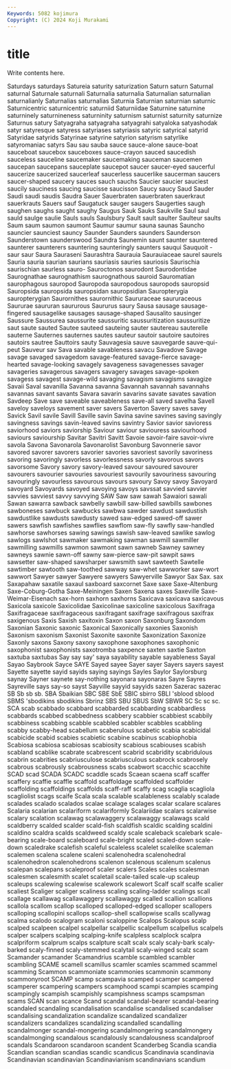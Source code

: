 ```yaml
---
Keywords: 5082 kojimura
Copyright: (C) 2024 Koji Murakami
---
```


# title

Write contents here.



Saturdays saturdays Satureia saturity saturization Saturn saturn Saturnal saturnal Saturnale
saturnali Saturnalia saturnalia Saturnalian saturnalian saturnalianly Saturnalias saturnalias Saturnia Saturnian
saturnian saturnic Saturnicentric saturnicentric saturniid Saturniidae Saturnine saturnine saturninely saturnineness
saturninity saturnism saturnist saturnity saturnize Saturnus satury Satyagraha satyagraha satyagrahi
satyaloka satyashodak satyr satyresque satyress satyriases satyriasis satyric satyrical satyrid
Satyridae satyrids Satyrinae satyrine satyrion satyrism satyrlike satyromaniac satyrs Sau
sau sauba sauce sauce-alone sauce-boat sauceboat saucebox sauceboxes sauce-crayon sauced
saucedish sauceless sauceline saucemaker saucemaking sauceman saucemen saucepan saucepans sauceplate
saucepot saucer saucer-eyed saucerful saucerize saucerized saucerleaf saucerless saucerlike saucerman
saucers saucer-shaped saucery sauces sauch sauchs Saucier saucier sauciest saucily
sauciness saucing saucisse saucisson Saucy saucy Saud Sauder Saudi saudi
saudis Saudra Sauer Sauerbraten sauerbraten sauerkraut sauerkrauts Sauers sauf Saugatuck
sauger saugers Saugerties saugh saughen saughs saught saughy Saugus Sauk
Sauks Saukville Saul saul sauld saulge saulie Sauls sauls Saulsbury
Sault sault saulter Saulteur saults Saum saum saumon saumont Saumur
saumur sauna saunas Sauncho sauncier saunciest sauncy Saunder Saunders saunders
Saunderson Saunderstown saunderswood Saundra Saunemin saunt saunter sauntered saunterer saunterers
sauntering saunteringly saunters sauqui Sauquoit -saur saur Saura Sauraseni Saurashtra
Saurauia Saurauiaceae saurel saurels Sauria sauria saurian saurians sauriasis sauries
sauriosis Saurischia saurischian saurless sauro- Sauroctonos saurodont Saurodontidae Saurognathae saurognathism
saurognathous sauroid Sauromatian saurophagous sauropod Sauropoda sauropodous sauropods sauropsid Sauropsida
sauropsida sauropsidan sauropsidian Sauropterygia sauropterygian Saurornithes saurornithic Saururaceae saururaceous Saururae
saururan saururous Saururus saury Sausa sausage sausage-fingered sausagelike sausages sausage-shaped
Sausalito sausinger Saussure Saussurea saussurite saussuritic saussuritization saussuritize saut saute
sauted Sautee sauteed sauteing sauter sautereau sauterelle sauterne Sauternes sauternes
sautes sauteur sautoir sautoire sautoires sautoirs sautree Sauttoirs sauty Sauvagesia
sauve sauvegarde sauve-qui-peut Sauveur sav Sava savable savableness savacu Savadove
Savage savage savaged savagedom savage-featured savage-fierce savage-hearted savage-looking savagely savageness
savagenesses savager savageries savagerous savagers savagery savages savage-spoken savagess savagest
savage-wild savaging savagism savagisms savagize Savaii Saval savanilla Savanna savanna
Savannah savannah savannahs savannas savant savants Savara savarin savarins savate
savates savation Savdeep Save save saveable saveableness save-all saved savelha
Savell saveloy saveloys savement saver savers Saverton Savery saves savey
Savick Savil savile Savill Saville savin Savina savine savines saving
savingly savingness savings savin-leaved savins savintry Savior savior savioress saviorhood
saviors saviorship Saviour saviour saviouress saviourhood saviours saviourship Savitar Savitri
Savitt Savoie savoir-faire savoir-vivre savola Savona Savonarola Savonarolist Savonburg Savonnerie
savor savored savorer savorers savorier savories savoriest savorily savoriness savoring
savoringly savorless savorlessness savorly savorous savors savorsome Savory savory savory-leaved
savour savoured savourer savourers savourier savouries savouriest savourily savouriness savouring
savouringly savourless savourous savours savoury Savoy savoy Savoyard savoyard Savoyards
savoyed savoying savoys savssat savvied savvier savvies savviest savvy savvying
SAW Saw saw sawah Sawaiori sawali Sawan sawarra sawback sawbelly
sawbill saw-billed sawbills sawbones sawboneses sawbuck sawbucks sawbwa sawder sawdust
sawdustish sawdustlike sawdusts sawdusty sawed saw-edged sawed-off sawer sawers sawfish
sawfishes sawflies sawflom saw-fly sawfly saw-handled sawhorse sawhorses sawing sawings
sawish saw-leaved sawlike sawlog sawlogs sawlshot sawmaker sawmaking sawman sawmill
sawmiller sawmilling sawmills sawmon sawmont sawn sawneb Sawney sawney sawneys
sawnie sawn-off sawny saw-pierce saw-pit sawpit saws sawsetter saw-shaped sawsharper
sawsmith sawt sawteeth Sawtelle sawtimber sawtooth saw-toothed sawway saw-whet sawworker
saw-wort sawwort Sawyer sawyer Sawyere sawyers Sawyerville Sawyor Sax Sax.
sax Saxapahaw saxatile saxaul saxboard saxcornet Saxe saxe Saxe-Altenburg Saxe-Coburg-Gotha
Saxe-Meiningen Saxen Saxena saxes Saxeville Saxe-Weimar-Eisenach sax-horn saxhorn saxhorns Saxicava
saxicava saxicavous Saxicola saxicole Saxicolidae Saxicolinae saxicoline saxicolous Saxifraga Saxifragaceae
saxifragaceous saxifragant saxifrage saxifragous saxifrax saxigenous Saxis Saxish saxitoxin Saxon
saxon Saxonburg Saxondom Saxonian Saxonic saxonic Saxonical Saxonically saxonies Saxonish
Saxonism saxonism Saxonist Saxonite saxonite Saxonization Saxonize Saxonly saxons Saxony
saxony saxophone saxophones saxophonic saxophonist saxophonists saxotromba saxpence saxten saxtie
Saxton saxtuba saxtubas Say say say' saya sayability sayable sayableness
Sayal Sayao Saybrook Sayce SAYE Sayed sayee Sayer sayer Sayers
sayers sayest Sayette sayette sayid sayids saying sayings Sayles Saylor
Saylorsburg saynay Sayner saynete say-nothing sayonara sayonaras Sayre Sayres Sayreville
says say-so sayst Sayville sayyid sayyids sazen Sazerac sazerac SB
Sb sb sb. SBA Sbaikian SBC SBE SbE SBIC sbirro
SBLI 'sblood sblood SBMS 'sbodikins sbodikins Sbrinz SBS SBU SBUS
SbW SBWR SC Sc sc sc. SCA scab scabbado scabbard
scabbarded scabbarding scabbardless scabbards scabbed scabbedness scabbery scabbier scabbiest scabbily
scabbiness scabbing scabble scabbled scabbler scabbles scabbling scabby scabby-head scabellum
scaberulous scabetic scabia scabicidal scabicide scabid scabies scabietic scabine scabinus
scabiophobia Scabiosa scabiosa scabiosas scabiosity scabious scabiouses scabish scabland scablike
scabrate scabrescent scabrid scabridity scabridulous scabrin scabrities scabriusculose scabriusculous scabrock
scabrosely scabrous scabrously scabrousness scabs scabwort scacchic scacchite SCAD scad
SCADA SCADC scaddle scads Scaean scaena scaff scaffer scaffery scaffie
scaffle scaffold scaffoldage scaffolded scaffolder scaffolding scaffoldings scaffolds scaff-raff scaffy
scag scaglia scagliola scagliolist scags scaife Scala scala scalable scalableness
scalably scalade scalades scalado scalados scalae scalage scalages scalar scalare
scalares Scalaria scalarian scalariform scalariformly Scalariidae scalars scalarwise scalary scalation
scalawag scalawaggery scalawaggy scalawags scald scaldberry scalded scalder scald-fish scaldfish
scaldic scalding scaldini scaldino scaldra scalds scaldweed scaldy scale scaleback
scalebark scale-bearing scale-board scaleboard scale-bright scaled scaled-down scale-down scaledrake scalefish
scaleful scaleless scalelet scalelike scaleman scalemen scalena scalene scaleni scalenohedra
scalenohedral scalenohedron scalenohedrons scalenon scalenous scalenum scalenus scalepan scalepans scaleproof
scaler scalers Scales scales scalesman scalesmen scalesmith scalet scaletail scale-tailed
scale-up scaleup scaleups scalewing scalewise scalework scalewort Scalf scalf scalfe
scalier scaliest Scaliger scaliger scaliness scaling scaling-ladder scalings scall scallage
scallawag scallawaggery scallawaggy scalled scallion scallions scallola scallom scallop scalloped
scalloped-edged scalloper scallopers scalloping scallopini scallops scallop-shell scallopwise scalls scallywag
scalma scalodo scalogram scaloni scaloppine Scalops Scalopus scalp scalped scalpeen
scalpel scalpellar scalpellic scalpellum scalpellus scalpels scalper scalpers scalping scalping-knife
scalpless scalplock scalpra scalpriform scalprum scalps scalpture scalt scalx scaly
scaly-bark scaly-barked scaly-finned scaly-stemmed scalytail scaly-winged scalz scam Scamander scamander
Scamandrius scamble scambled scambler scambling SCAME scamell scamillus scamler scamles
scammed scammel scamming Scammon scammoniate scammonies scammonin scammony scammonyroot SCAMP
scamp scampavia scamped scamper scampered scamperer scampering scampers scamphood scampi
scampies scamping scampingly scampish scampishly scampishness scamps scampsman scams SCAN
scan scance Scand scandal scandal-bearer scandal-bearing scandaled scandaling scandalisation scandalise
scandalised scandaliser scandalising scandalization scandalize scandalized scandalizer scandalizers scandalizes scandalizing
scandalled scandalling scandalmonger scandal-mongering scandalmongering scandalmongery scandalmonging scandalous scandalously scandalousness
scandalproof scandals Scandaroon scandaroon scandent Scanderbeg Scandia scandia Scandian scandian
scandias scandic scandicus Scandinavia scandinavia Scandinavian scandinavian Scandinavianism scandinavians scandium
